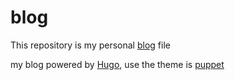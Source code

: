 # blog
This repository is my personal [blog](https://blog.cczywyc.com) file

my blog powered by [Hugo](https://gohugo.io/), use the theme is [puppet](https://github.com/roninro/hugo-theme-puppet)